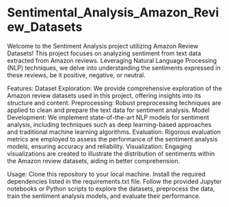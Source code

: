# Sentimental_Analysis_Amazon_Review_Datasets
Welcome to the Sentiment Analysis project utilizing Amazon Review Datasets! This project focuses on analyzing sentiment from text data extracted from Amazon reviews. Leveraging Natural Language Processing (NLP) techniques, we delve into understanding the sentiments expressed in these reviews, be it positive, negative, or neutral.

Features:
Dataset Exploration: We provide comprehensive exploration of the Amazon review datasets used in this project, offering insights into its structure and content.
Preprocessing: Robust preprocessing techniques are applied to clean and prepare the text data for sentiment analysis.
Model Development: We implement state-of-the-art NLP models for sentiment analysis, including techniques such as deep learning-based approaches and traditional machine learning algorithms.
Evaluation: Rigorous evaluation metrics are employed to assess the performance of the sentiment analysis models, ensuring accuracy and reliability.
Visualization: Engaging visualizations are created to illustrate the distribution of sentiments within the Amazon review datasets, aiding in better comprehension.

Usage:
Clone this repository to your local machine.
Install the required dependencies listed in the requirements.txt file.
Follow the provided Jupyter notebooks or Python scripts to explore the datasets, preprocess the data, train the sentiment analysis models, and evaluate their performance.

